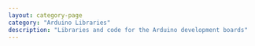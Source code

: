 ```yaml
---
layout: category-page
category: "Arduino Libraries"
description: "Libraries and code for the Arduino development boards"
---
```

